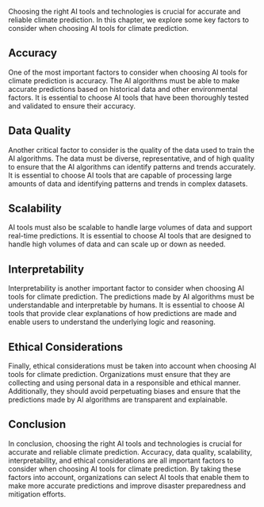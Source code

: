 
Choosing the right AI tools and technologies is crucial for accurate and reliable climate prediction. In this chapter, we explore some key factors to consider when choosing AI tools for climate prediction.

Accuracy
--------

One of the most important factors to consider when choosing AI tools for climate prediction is accuracy. The AI algorithms must be able to make accurate predictions based on historical data and other environmental factors. It is essential to choose AI tools that have been thoroughly tested and validated to ensure their accuracy.

Data Quality
------------

Another critical factor to consider is the quality of the data used to train the AI algorithms. The data must be diverse, representative, and of high quality to ensure that the AI algorithms can identify patterns and trends accurately. It is essential to choose AI tools that are capable of processing large amounts of data and identifying patterns and trends in complex datasets.

Scalability
-----------

AI tools must also be scalable to handle large volumes of data and support real-time predictions. It is essential to choose AI tools that are designed to handle high volumes of data and can scale up or down as needed.

Interpretability
----------------

Interpretability is another important factor to consider when choosing AI tools for climate prediction. The predictions made by AI algorithms must be understandable and interpretable by humans. It is essential to choose AI tools that provide clear explanations of how predictions are made and enable users to understand the underlying logic and reasoning.

Ethical Considerations
----------------------

Finally, ethical considerations must be taken into account when choosing AI tools for climate prediction. Organizations must ensure that they are collecting and using personal data in a responsible and ethical manner. Additionally, they should avoid perpetuating biases and ensure that the predictions made by AI algorithms are transparent and explainable.

Conclusion
----------

In conclusion, choosing the right AI tools and technologies is crucial for accurate and reliable climate prediction. Accuracy, data quality, scalability, interpretability, and ethical considerations are all important factors to consider when choosing AI tools for climate prediction. By taking these factors into account, organizations can select AI tools that enable them to make more accurate predictions and improve disaster preparedness and mitigation efforts.
